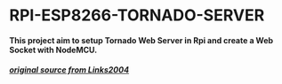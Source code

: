 # RPI-ESP8266-TORNADO-SERVER
#### This project aim to setup Tornado Web Server in Rpi and create a Web Socket with NodeMCU.
##### [original source from Links2004](https://github.com/Links2004/arduinoWebSockets)

